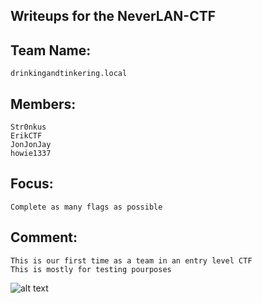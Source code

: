 Writeups for the NeverLAN-CTF
---
Team Name:
---
	drinkingandtinkering.local

Members:
---
	Str0nkus
	ErikCTF
	JonJonJay
	howie1337

Focus:
---
	Complete as many flags as possible
Comment:
---
	This is our first time as a team in an entry level CTF
	This is mostly for testing pourposes
	
![alt text](https://i.imgur.com/lZcUbvH.jpg)